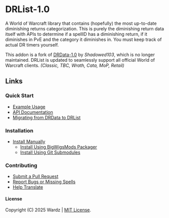 
# DRList-1.0

A World of Warcraft library that contains (hopefully) the most up-to-date diminishing returns categorization. This is purely the diminishing return data itself with APIs to determine if a spellID has a diminishing return, if it diminishes in PvE and the category it diminishes in. You must keep track of actual DR timers yourself.

This addon is a fork of [DRData-1.0](https://www.curseforge.com/wow/addons/drdata-1-0) by *Shadowed103*, which is no longer maintained. DRList is updated to seamlessly support all official World of Warcraft clients. *(Classic, TBC, Wrath, Cata, MoP, Retail)*

## Links

### Quick Start

- [Example Usage](https://github.com/wardz/DRList-1.0/wiki/Example-Usage)
- [API Documentation](https://wardz.github.io/DRList-1.0/)
- [Migrating from DRData to DRList](https://github.com/wardz/DRList-1.0/wiki/Migrating-from-DRData-to-DRList)

### Installation

- [Install Manually](https://github.com/wardz/DRList-1.0/wiki/Installing-&-Embedding#install-manually-option-1)
  - [Install Using BigWigsMods Packager](https://github.com/wardz/DRList-1.0/wiki/Installing-&-Embedding#install-using-bigwigsmods-packager-script-option-2)
  - [Install Using Git Submodules](https://github.com/wardz/DRList-1.0/wiki/Installing-&-Embedding#install-using-git-submodules-option-3)

### Contributing

- [Submit a Pull Request](https://github.com/wardz/DRList-1.0/pulls)
- [Report Bugs or Missing Spells](https://github.com/wardz/drlist-1.0/issues)
- [Help Translate](https://www.curseforge.com/wow/addons/drlist-1-0/localization)

#### License

Copyright (C) 2025 Wardz | [MIT License](https://opensource.org/license/mit).
